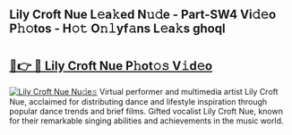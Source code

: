 ## Lily Croft Nue L𝚎a𝚔ed N𝚞𝚍e - Part-SW4 Vi𝚍𝚎o P𝚑𝚘tos - H𝚘𝚝 O𝚗𝚕yf𝚊ns L𝚎a𝚔s ghoql

# <h2><a href="http://kfa8d6u.oniu.top/?m=Lily+Croft+Nue">🔗👉 🔴 Lily Croft Nue P𝚑ot𝚘𝚜 V𝚒d𝚎o</a></h2>

[![Lily Croft Nue Nu𝚍e𝚜](https://i.imgur.com/0qMVB7G.gif)](http://kfa8d6u.oniu.top/?m=Lily+Croft+Nue)
Virtual performer and multimedia artist Lily Croft Nue, acclaimed for distributing dance and lifestyle inspiration through popular dance trends and brief films. Gifted vocalist Lily Croft Nue, known for their remarkable singing abilities and achievements in the music world.  
